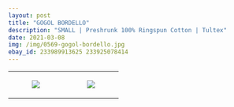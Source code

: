 ```yaml
---
layout: post
title: "GOGOL BORDELLO"
description: "SMALL | Preshrunk 100% Ringspun Cotton | Tultex"
date: 2021-03-08
img: /img/0569-gogol-bordello.jpg
ebay_id: 233989913625 233925078414
---
```




<table style="width:100%;"><tr><td style="vertical-align:top;">
      <figure class="tmblr-full" data-orig-height="2048" data-orig-width="1365" data-orig-src="https://concertshirts.netlify.app/shirts/0569/0569-01.jpg"><img src="https://64.media.tumblr.com/bf4d5d5428fb2f33402699945c447db6/da0b0b1eb8977e67-ca/s540x810/75b89f9642a8f03a5d169369b2e8c510b83dcd6d.jpg" data-orig-height="2048" data-orig-width="1365" data-orig-src="https://concertshirts.netlify.app/shirts/0569/0569-01.jpg"/></figure></td>
    <td style="vertical-align:top;">
      <figure class="tmblr-full" data-orig-height="2048" data-orig-width="1365" data-orig-src="https://concertshirts.netlify.app/shirts/0569/0569-02.jpg"><img src="https://64.media.tumblr.com/3b9e56402b4b565d05ec3f500b7b5b8e/da0b0b1eb8977e67-3c/s540x810/08c9ff33343f100455d11ea533b10a2ee4f57836.jpg" data-orig-height="2048" data-orig-width="1365" data-orig-src="https://concertshirts.netlify.app/shirts/0569/0569-02.jpg"/></figure></td>
  </tr></table>
